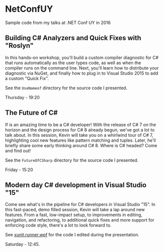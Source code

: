 # NetConfUY
Sample code from my talks at .NET Conf UY in 2016

## Building C# Analyzers and Quick Fixes  with "Roslyn"
In this hands-on workshop, you'll build a custom compiler diagnostic for C# that runs automatically as the user types code, as well as when the compiler runs on the command line.
Next, you'll learn how to distribute your diagnostic via NuGet, and finally how to plug in to Visual Studio 2015 to add a custom "Quick Fix".

See the `UseNameof` directory for the source code I presented.

Thursday - 19:20

## The Future of C#
If is an amazing time to be a C# developer! With the release of C# 7 on the horizon and the design process for C# 8 already begun, we've got a lot to talk about. In this session,
Kevin will take you on a whirlwind tour of C# 7, highlighting cool new features like pattern matching and tuples.  Later, he'll briefly share some early thinking around C# 8.
Where is C# headed? Come and find out!

See the `FutureOfCSharp` directory for the source code I presented.

Friday - 15:20

## Modern day C# development in Visual Studio "15"
Come see what's in the pipeline for C# developers in Visual Studio "15".  In this fast-paced, demo filled session, Kevin will take a lap around new features.
From a fast, low-impact setup, to improvements in editing, navigation, and refactoring, to additional quick fixes and more support for enforcing code style,
there's a lot to look forward to.

See [xunit.runner.wpf](https://github.com/Pilchie/xunit.runner.wpf) for the code I edited during the presentation.

Saturday - 12:45.



